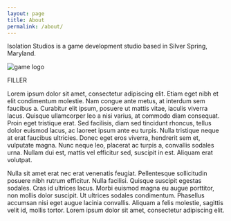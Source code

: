 ```yaml
---
layout: page
title: About
permalink: /about/
---
```


Isolation Studios is a game development studio based in Silver Spring, Maryland.

![game logo]({{baseurl}}/assets/images/isolationLogo.png)

FILLER

Lorem ipsum dolor sit amet, consectetur adipiscing elit. Etiam eget nibh et elit condimentum molestie. Nam congue ante metus, at interdum sem faucibus a. Curabitur elit ipsum, posuere ut mattis vitae, iaculis viverra lacus. Quisque ullamcorper leo a nisi varius, at commodo diam consequat. Proin eget tristique erat. Sed facilisis, diam sed tincidunt rhoncus, tellus dolor euismod lacus, ac laoreet ipsum ante eu turpis. Nulla tristique neque at erat faucibus ultricies. Donec eget eros viverra, hendrerit sem et, vulputate magna. Nunc neque leo, placerat ac turpis a, convallis sodales urna. Nullam dui est, mattis vel efficitur sed, suscipit in est. Aliquam erat volutpat.

Nulla sit amet erat nec erat venenatis feugiat. Pellentesque sollicitudin posuere nibh rutrum efficitur. Nulla facilisi. Quisque suscipit egestas sodales. Cras id ultrices lacus. Morbi euismod magna eu augue porttitor, non mollis dolor suscipit. Ut ultrices sodales condimentum. Phasellus accumsan nisi eget augue lacinia convallis. Aliquam a felis molestie, sagittis velit id, mollis tortor. Lorem ipsum dolor sit amet, consectetur adipiscing elit.
